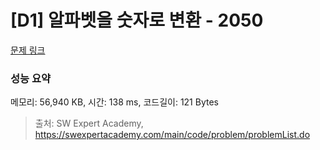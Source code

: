 # [D1] 알파벳을 숫자로 변환 - 2050 

[문제 링크](https://swexpertacademy.com/main/code/problem/problemDetail.do?contestProbId=AV5QLGxKAzQDFAUq) 

### 성능 요약

메모리: 56,940 KB, 시간: 138 ms, 코드길이: 121 Bytes



> 출처: SW Expert Academy, https://swexpertacademy.com/main/code/problem/problemList.do